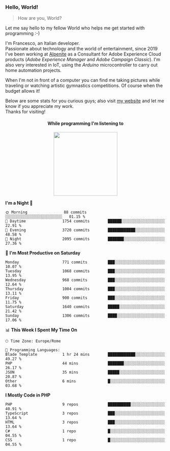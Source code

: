 ### Hello, World!

> How are you, World?

Let me say hello to my fellow World who helps me get started with programming :-)

I'm Francesco, an Italian developer.  
Passionate about technology and the world of entertainment, since 2019 I've been working at [Alpenite](https://www.alpenite.com) as a Consultant for Adobe Experience Cloud products (*Adobe Experience Manager* and *Adobe Campaign Classic*). I'm also very interested in IoT, using the *Arduino* microcontroller to carry out home automation projects.

When I'm not in front of a computer you can find me taking pictures while traveling or watching artistic gymnastics competitions. Of course when the budget allows it!

Below are some stats for you curious guys; also visit [my website](https://www.francescorega.eu) and let me know if you appreciate my work.  
Thanks for visiting!

<div align="center">
  <h4>While programming I'm listening to</h4>
  <a href="https://apps.francescorega.eu/now-playing/11147232609" target="_blank"><img src="https://apps.francescorega.eu/now-playing/11147232609" width="200"></a>
</div>

<!--START_SECTION:waka-->
**I'm a Night 🦉** 

```text
🌞 Morning                88 commits          ░░░░░░░░░░░░░░░░░░░░░░░░░   01.15 % 
🌆 Daytime                1754 commits        ██████░░░░░░░░░░░░░░░░░░░   22.91 % 
🌃 Evening                3720 commits        ████████████░░░░░░░░░░░░░   48.58 % 
🌙 Night                  2095 commits        ███████░░░░░░░░░░░░░░░░░░   27.36 % 
```
📅 **I'm Most Productive on Saturday** 

```text
Monday                   771 commits         ███░░░░░░░░░░░░░░░░░░░░░░   10.07 % 
Tuesday                  1068 commits        ███░░░░░░░░░░░░░░░░░░░░░░   13.95 % 
Wednesday                968 commits         ███░░░░░░░░░░░░░░░░░░░░░░   12.64 % 
Thursday                 1004 commits        ███░░░░░░░░░░░░░░░░░░░░░░   13.11 % 
Friday                   900 commits         ███░░░░░░░░░░░░░░░░░░░░░░   11.75 % 
Saturday                 1640 commits        █████░░░░░░░░░░░░░░░░░░░░   21.42 % 
Sunday                   1306 commits        ████░░░░░░░░░░░░░░░░░░░░░   17.06 % 
```


📊 **This Week I Spent My Time On** 

```text
🕑︎ Time Zone: Europe/Rome

💬 Programming Languages: 
Blade Template           1 hr 24 mins        ████████████░░░░░░░░░░░░░   49.27 % 
PHP                      44 mins             ███████░░░░░░░░░░░░░░░░░░   26.17 % 
JSON                     35 mins             █████░░░░░░░░░░░░░░░░░░░░   20.87 % 
Other                    6 mins              █░░░░░░░░░░░░░░░░░░░░░░░░   03.68 % 
```

**I Mostly Code in PHP** 

```text
PHP                      9 repos             ██████████░░░░░░░░░░░░░░░   40.91 % 
TypeScript               3 repos             ███░░░░░░░░░░░░░░░░░░░░░░   13.64 % 
HTML                     3 repos             ███░░░░░░░░░░░░░░░░░░░░░░   13.64 % 
C#                       1 repo              █░░░░░░░░░░░░░░░░░░░░░░░░   04.55 % 
CSS                      1 repo              █░░░░░░░░░░░░░░░░░░░░░░░░   04.55 % 
```




<!--END_SECTION:waka-->
